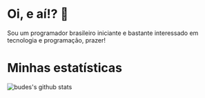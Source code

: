 # Oi, e aí!? 👋

Sou um programador brasileiro iniciante e bastante interessado em tecnologia e programação, prazer!

# Minhas estatísticas
![budes's github stats](https://github-readme-stats.vercel.app/api?username=budes&include_all_commits=true&custom_title=budes%20stats&show_icons=true&hide=contribs)

<!--
**budes/budes** is a ✨ _special_ ✨ repository because its `README.md` (this file) appears on your GitHub profile.

Here are some ideas to get you started:

- 🔭 I’m currently working on ...
- 🌱 I’m currently learning ...
- 👯 I’m looking to collaborate on ...
- 🤔 I’m looking for help with ...
- 💬 Ask me about ...
- 📫 How to reach me: ...
- 😄 Pronouns: ...
- ⚡ Fun fact: ...
-->
